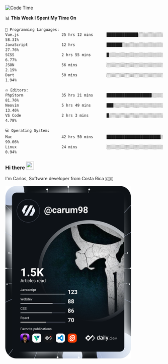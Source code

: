 
<!--START_SECTION:waka-->
![Code Time](http://img.shields.io/badge/Code%20Time-9%2C028%20hrs%207%20mins-blue)

📊 **This Week I Spent My Time On** 

```text
💬 Programming Languages: 
Vue.js                   25 hrs 12 mins      ██████████████░░░░░░░░░░░   58.31% 
JavaScript               12 hrs              ███████░░░░░░░░░░░░░░░░░░   27.76% 
SCSS                     2 hrs 55 mins       █░░░░░░░░░░░░░░░░░░░░░░░░   6.77% 
JSON                     56 mins             ░░░░░░░░░░░░░░░░░░░░░░░░░   2.19% 
Dart                     50 mins             ░░░░░░░░░░░░░░░░░░░░░░░░░   1.94%

🔥 Editors: 
PhpStorm                 35 hrs 21 mins      ████████████████████░░░░░   81.76% 
Neovim                   5 hrs 49 mins       ███░░░░░░░░░░░░░░░░░░░░░░   13.46% 
VS Code                  2 hrs 3 mins        █░░░░░░░░░░░░░░░░░░░░░░░░   4.78%

💻 Operating System: 
Mac                      42 hrs 50 mins      ████████████████████████░   99.06% 
Linux                    24 mins             ░░░░░░░░░░░░░░░░░░░░░░░░░   0.94%

```


<!--END_SECTION:waka-->

### Hi there <img src="https://media.giphy.com/media/hvRJCLFzcasrR4ia7z/giphy.gif" width="25px" height="25px">

I'm Carlos, Software developer from Costa Rica 🇨🇷

<a href="https://app.daily.dev/carum98"><img src="https://github.com/carum98/carum98/blob/main/devcard.svg" width="400" alt="Carlos Umaña Acevedo's Dev Card"/></a>
